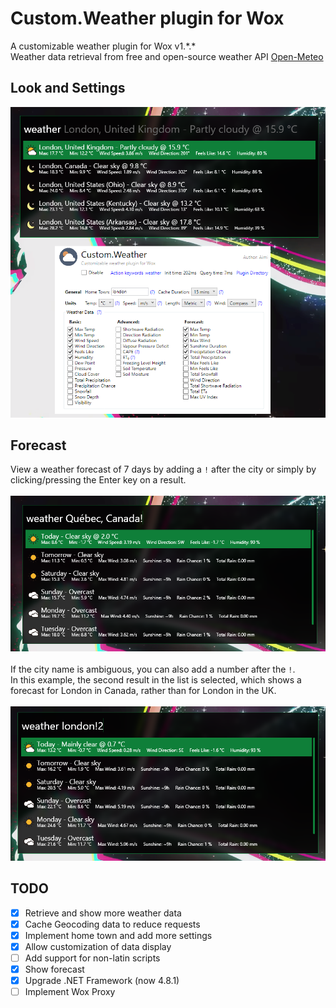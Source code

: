 # Custom.Weather plugin for Wox
 A customizable weather plugin for Wox v1.\*.\*</br>
 Weather data retrieval from free and open-source weather API [Open-Meteo](https://open-meteo.com)

## Look and Settings
<img width="600" src="Images\\example.png"/>

## Forecast
View a weather forecast of 7 days by adding a ``!`` after the city or simply by clicking/pressing the Enter key on a result.
</br></br>
<img width="600" src="Images\\forecast.png"/>
</br></br>
If the city name is ambiguous, you can also add a number after the ``!``.  
In this example, the second result in the list is selected, which shows a forecast for London in Canada, rather than for London in the UK.
</br></br>
<img width="600" src="Images\\forecast_selection.png"/>

## TODO ##
- [x] Retrieve and show more weather data
- [x] Cache Geocoding data to reduce requests
- [x] Implement home town and add more settings
- [x] Allow customization of data display
- [ ] Add support for non-latin scripts
- [x] Show forecast
- [x] Upgrade .NET Framework (now 4.8.1)
- [ ] Implement Wox Proxy

